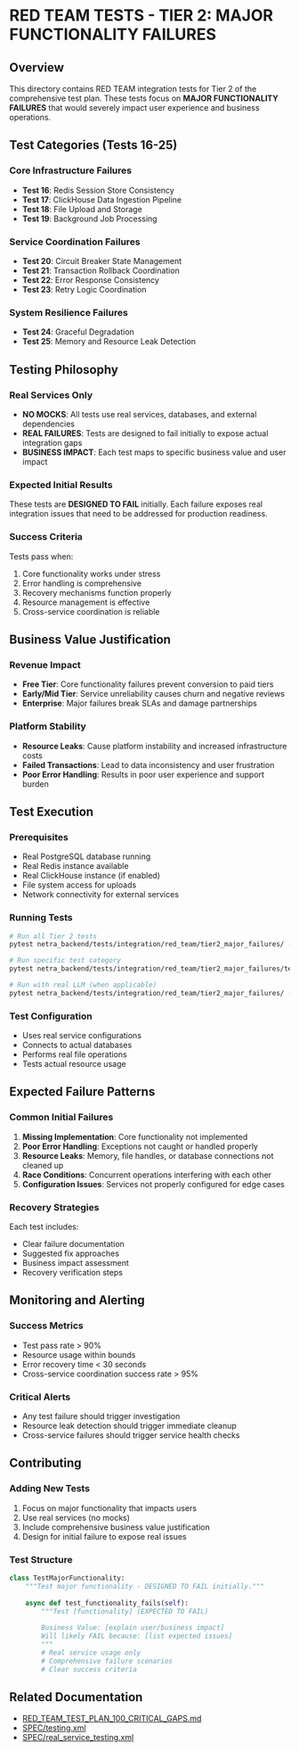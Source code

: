 # RED TEAM TESTS - TIER 2: MAJOR FUNCTIONALITY FAILURES

## Overview

This directory contains RED TEAM integration tests for Tier 2 of the comprehensive test plan. These tests focus on **MAJOR FUNCTIONALITY FAILURES** that would severely impact user experience and business operations.

## Test Categories (Tests 16-25)

### Core Infrastructure Failures
- **Test 16**: Redis Session Store Consistency
- **Test 17**: ClickHouse Data Ingestion Pipeline  
- **Test 18**: File Upload and Storage
- **Test 19**: Background Job Processing

### Service Coordination Failures
- **Test 20**: Circuit Breaker State Management
- **Test 21**: Transaction Rollback Coordination
- **Test 22**: Error Response Consistency
- **Test 23**: Retry Logic Coordination

### System Resilience Failures
- **Test 24**: Graceful Degradation
- **Test 25**: Memory and Resource Leak Detection

## Testing Philosophy

### Real Services Only
- **NO MOCKS**: All tests use real services, databases, and external dependencies
- **REAL FAILURES**: Tests are designed to fail initially to expose actual integration gaps
- **BUSINESS IMPACT**: Each test maps to specific business value and user impact

### Expected Initial Results
These tests are **DESIGNED TO FAIL** initially. Each failure exposes real integration issues that need to be addressed for production readiness.

### Success Criteria
Tests pass when:
1. Core functionality works under stress
2. Error handling is comprehensive
3. Recovery mechanisms function properly
4. Resource management is effective
5. Cross-service coordination is reliable

## Business Value Justification

### Revenue Impact
- **Free Tier**: Core functionality failures prevent conversion to paid tiers
- **Early/Mid Tier**: Service unreliability causes churn and negative reviews
- **Enterprise**: Major failures break SLAs and damage partnerships

### Platform Stability
- **Resource Leaks**: Cause platform instability and increased infrastructure costs
- **Failed Transactions**: Lead to data inconsistency and user frustration
- **Poor Error Handling**: Results in poor user experience and support burden

## Test Execution

### Prerequisites
- Real PostgreSQL database running
- Real Redis instance available
- Real ClickHouse instance (if enabled)
- File system access for uploads
- Network connectivity for external services

### Running Tests
```bash
# Run all Tier 2 tests
pytest netra_backend/tests/integration/red_team/tier2_major_failures/ -v

# Run specific test category
pytest netra_backend/tests/integration/red_team/tier2_major_failures/test_redis_session_consistency.py -v

# Run with real LLM (when applicable)
pytest netra_backend/tests/integration/red_team/tier2_major_failures/ --real-llm -v
```

### Test Configuration
- Uses real service configurations
- Connects to actual databases
- Performs real file operations
- Tests actual resource usage

## Expected Failure Patterns

### Common Initial Failures
1. **Missing Implementation**: Core functionality not implemented
2. **Poor Error Handling**: Exceptions not caught or handled properly
3. **Resource Leaks**: Memory, file handles, or database connections not cleaned up
4. **Race Conditions**: Concurrent operations interfering with each other
5. **Configuration Issues**: Services not properly configured for edge cases

### Recovery Strategies
Each test includes:
- Clear failure documentation
- Suggested fix approaches
- Business impact assessment
- Recovery verification steps

## Monitoring and Alerting

### Success Metrics
- Test pass rate > 90%
- Resource usage within bounds
- Error recovery time < 30 seconds
- Cross-service coordination success rate > 95%

### Critical Alerts
- Any test failure should trigger investigation
- Resource leak detection should trigger immediate cleanup
- Cross-service failures should trigger service health checks

## Contributing

### Adding New Tests
1. Focus on major functionality that impacts users
2. Use real services (no mocks)
3. Include comprehensive business value justification
4. Design for initial failure to expose real issues

### Test Structure
```python
class TestMajorFunctionality:
    """Test major functionality - DESIGNED TO FAIL initially."""
    
    async def test_functionality_fails(self):
        """Test [functionality] (EXPECTED TO FAIL)
        
        Business Value: [explain user/business impact]
        Will likely FAIL because: [list expected issues]
        """
        # Real service usage only
        # Comprehensive failure scenarios
        # Clear success criteria
```

## Related Documentation
- [RED_TEAM_TEST_PLAN_100_CRITICAL_GAPS.md](../../../../../RED_TEAM_TEST_PLAN_100_CRITICAL_GAPS.md)
- [SPEC/testing.xml](../../../../../SPEC/testing.xml)
- [SPEC/real_service_testing.xml](../../../../../SPEC/real_service_testing.xml)